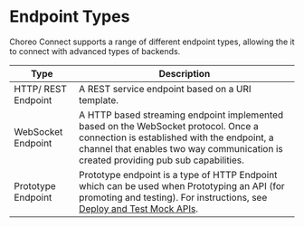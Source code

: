 # Endpoint Types

Choreo Connect supports a range of different endpoint types, allowing the it to connect with
  advanced types of backends.

|Type                     |Description                                                                                                                                                                                                                                                                                                                                                                                                       |
|-------------------------|------------------------------------------------------------------------------------------------------------------------------------------------------------------------------------------------------------------------------------------------------------------------------------------------------------------------------------------------------------------------------------------------------------|
| HTTP/ REST Endpoint     | A REST service endpoint based on a URI template.   |                  
| WebSocket Endpoint    | A HTTP based streaming endpoint implemented based on the WebSocket protocol. Once a connection is  established with the endpoint, a channel that enables two way communication is created providing pub sub capabilities. |                                                                                                                 
| Prototype Endpoint   | Prototype endpoint is a type of HTTP Endpoint which can be used when Prototyping an API (for promoting and testing). For instructions, see [Deploy and Test Mock APIs]({{base_path}}/design/prototype-api/deploy-and-test-mock-apis/).                                                                                                                                                                                                                                                                              |
